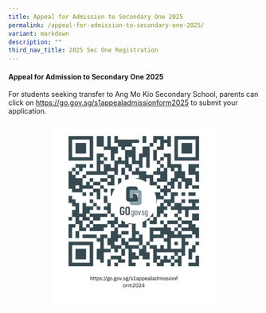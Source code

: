 ```yaml
---
title: Appeal for Admission to Secondary One 2025
permalink: /appeal-for-admission-to-secondary-one-2025/
variant: markdown
description: ""
third_nav_title: 2025 Sec One Registration
---
```

#### Appeal for Admission to Secondary One 2025
For students seeking transfer to Ang Mo Kio Secondary School, parents can click on <a href="https://go.gov.sg/s1appealadmissionform2025"><font color="#62C183">https://go.gov.sg/s1appealadmissionform2025</font></a>
to submit your application.

<style>  
img {  
  display: block;  
  margin-left: auto;  
  margin-right: auto;  
}  
</style>  
<img src="/images/2024_S1_Appeal.png" style="width:65%;">  
   
<br>